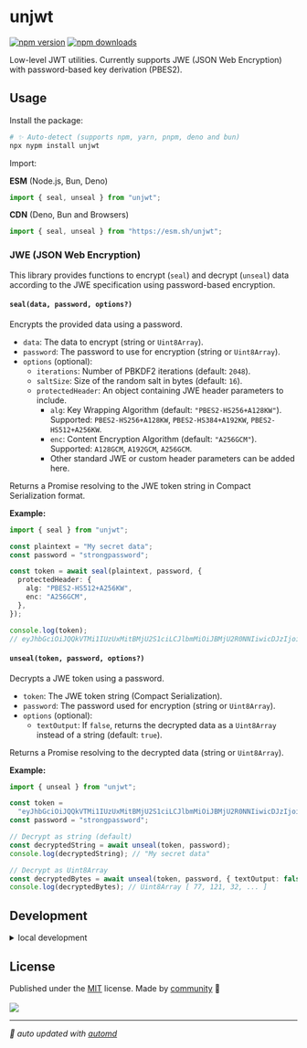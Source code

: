 # unjwt

<!-- automd:badges color=yellow -->

[![npm version](https://img.shields.io/npm/v/unjwt?color=yellow)](https://npmjs.com/package/unjwt)
[![npm downloads](https://img.shields.io/npm/dm/unjwt?color=yellow)](https://npm.chart.dev/unjwt)

<!-- /automd -->

Low-level JWT utilities. Currently supports JWE (JSON Web Encryption) with password-based key derivation (PBES2).

## Usage

Install the package:

```sh
# ✨ Auto-detect (supports npm, yarn, pnpm, deno and bun)
npx nypm install unjwt
```

Import:

<!-- automd:jsimport cdn name="unjwt" imports="seal,unseal" -->

**ESM** (Node.js, Bun, Deno)

```js
import { seal, unseal } from "unjwt";
```

**CDN** (Deno, Bun and Browsers)

```js
import { seal, unseal } from "https://esm.sh/unjwt";
```

<!-- /automd -->

### JWE (JSON Web Encryption)

This library provides functions to encrypt (`seal`) and decrypt (`unseal`) data according to the JWE specification using password-based encryption.

#### `seal(data, password, options?)`

Encrypts the provided data using a password.

- `data`: The data to encrypt (string or `Uint8Array`).
- `password`: The password to use for encryption (string or `Uint8Array`).
- `options` (optional):
  - `iterations`: Number of PBKDF2 iterations (default: `2048`).
  - `saltSize`: Size of the random salt in bytes (default: `16`).
  - `protectedHeader`: An object containing JWE header parameters to include.
    - `alg`: Key Wrapping Algorithm (default: `"PBES2-HS256+A128KW"`). Supported: `PBES2-HS256+A128KW`, `PBES2-HS384+A192KW`, `PBES2-HS512+A256KW`.
    - `enc`: Content Encryption Algorithm (default: `"A256GCM"`). Supported: `A128GCM`, `A192GCM`, `A256GCM`.
    - Other standard JWE or custom header parameters can be added here.

Returns a Promise resolving to the JWE token string in Compact Serialization format.

**Example:**

```typescript
import { seal } from "unjwt";

const plaintext = "My secret data";
const password = "strongpassword";

const token = await seal(plaintext, password, {
  protectedHeader: {
    alg: "PBES2-HS512+A256KW",
    enc: "A256GCM",
  },
});

console.log(token);
// eyJhbGciOiJQQkVTMi1IUzUxMitBMjU2S1ciLCJlbmMiOiJBMjU2R0NNIiwicDJzIjoi...
```

#### `unseal(token, password, options?)`

Decrypts a JWE token using a password.

- `token`: The JWE token string (Compact Serialization).
- `password`: The password used for encryption (string or `Uint8Array`).
- `options` (optional):
  - `textOutput`: If `false`, returns the decrypted data as a `Uint8Array` instead of a string (default: `true`).

Returns a Promise resolving to the decrypted data (string or `Uint8Array`).

**Example:**

```typescript
import { unseal } from "unjwt";

const token =
  "eyJhbGciOiJQQkVTMi1IUzUxMitBMjU2S1ciLCJlbmMiOiJBMjU2R0NNIiwicDJzIjoi..."; // From seal example
const password = "strongpassword";

// Decrypt as string (default)
const decryptedString = await unseal(token, password);
console.log(decryptedString); // "My secret data"

// Decrypt as Uint8Array
const decryptedBytes = await unseal(token, password, { textOutput: false });
console.log(decryptedBytes); // Uint8Array [ 77, 121, 32, ... ]
```

## Development

<details>

<summary>local development</summary>

- Clone this repository
- Install latest LTS version of [Node.js](https://nodejs.org/en/)
- Enable [Corepack](https://github.com/nodejs/corepack) using `corepack enable`
- Install dependencies using `pnpm install`
- Run interactive tests using `pnpm dev`

</details>

## License

<!-- automd:contributors license=MIT -->

Published under the [MIT](https://github.com/sandros94/unjwt/blob/main/LICENSE) license.
Made by [community](https://github.com/sandros94/unjwt/graphs/contributors) 💛
<br><br>
<a href="https://github.com/sandros94/unjwt/graphs/contributors">
<img src="https://contrib.rocks/image?repo=sandros94/unjwt" />
</a>

<!-- /automd -->

<!-- automd:with-automd -->

---

_🤖 auto updated with [automd](https://automd.unjs.io)_

<!-- /automd -->
